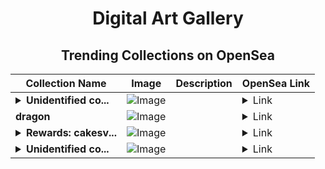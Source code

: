 <div align="center">

# Digital Art Gallery

## Trending Collections on OpenSea

| Collection Name                       | Image                                                                                     | Description                       | OpenSea Link                                                                                          |
|---------------------------------------|-------------------------------------------------------------------------------------------|-----------------------------------|--------------------------------------------------------------------------------------------------------|
| **<details><summary>Unidentified co...</summary>Unidentified contract 5a0f9f63-a86a-482f-8e62-cacdedf4b34b</details>** | ![Image](https://i.seadn.io/s/raw/files/e9acf51ddce687ccf33c485e916aec1b.jpg?w=500&auto=format?w=200&auto=format) |  | <details><summary>Link</summary>[Unidentified contract 5a0f9f63-a86a-482f-8e62-cacdedf4b34b](https://opensea.io/collection/unidentified-contract-5a0f9f63-a86a-482f-8e62-cacd)</details> |
| **dragon** | ![Image](https://i.seadn.io/s/raw/files/cedbeeb94fcd77b613c4587f4ea55769.png?w=500&auto=format?w=200&auto=format) |  | <details><summary>Link</summary>[dragon](https://opensea.io/collection/dragon-963)</details> |
| **<details><summary>Rewards: cakesv...</summary>Rewards: cakesv4.finance</details>** | ![Image](https://i.seadn.io/s/raw/files/45b7505cd35ca76a7f9c582112ce3478.png?w=500&auto=format?w=200&auto=format) |  | <details><summary>Link</summary>[Rewards: cakesv4.finance](https://opensea.io/collection/rewards-cakesv4-finance-14349)</details> |
| **<details><summary>Unidentified co...</summary>Unidentified contract 02f49a36-4958-4b8a-871b-734a3fa78355</details>** | ![Image](https://i.seadn.io/s/raw/files/e9acf51ddce687ccf33c485e916aec1b.jpg?w=500&auto=format?w=200&auto=format) |  | <details><summary>Link</summary>[Unidentified contract 02f49a36-4958-4b8a-871b-734a3fa78355](https://opensea.io/collection/unidentified-contract-02f49a36-4958-4b8a-871b-734a)</details> |

</div>